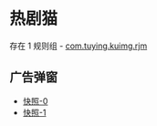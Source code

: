 # 热剧猫

存在 1 规则组 - [com.tuying.kuimg.rjm](/src/apps/com.tuying.kuimg.rjm.ts)

## 广告弹窗

- [快照-0](https://i.gkd.li/import/13166088)
- [快照-1](https://i.gkd.li/import/13166086)
